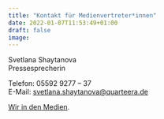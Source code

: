```yaml
---
title: "Kontakt für Medienvertreter*innen"
date: 2022-01-07T11:53:49+01:00
draft: false
image:
---
```


Svetlana Shaytanova\
Pressesprecherin

Telefon: 05592 9277 – 37\
E-Mail:  [svetlana.shaytanova@quarteera.de](mailto:svetlana.shaytanova@quarteera.de)

[Wir in den Medien](https://deploy-preview-6--quarteera-site-dev.netlify.app/about/press/).